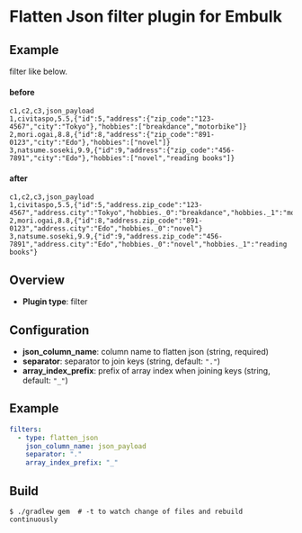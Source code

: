 # Flatten Json filter plugin for Embulk

## Example

filter like below.

#### before

```
c1,c2,c3,json_payload
1,civitaspo,5.5,{"id":5,"address":{"zip_code":"123-4567","city":"Tokyo"},"hobbies":["breakdance","motorbike"]}
2,mori.ogai,8.8,{"id":8,"address":{"zip_code":"891-0123","city":"Edo"},"hobbies":["novel"]}
3,natsume.soseki,9.9,{"id":9,"address":{"zip_code":"456-7891","city":"Edo"},"hobbies":["novel","reading books"]}
```

#### after

```
c1,c2,c3,json_payload
1,civitaspo,5.5,{"id":5,"address.zip_code":"123-4567","address.city":"Tokyo","hobbies._0":"breakdance","hobbies._1":"motorbike"}
2,mori.ogai,8.8,{"id":8,"address.zip_code":"891-0123","address.city":"Edo","hobbies._0":"novel"}
3,natsume.soseki,9.9,{"id":9,"address.zip_code":"456-7891","address.city":"Edo","hobbies._0":"novel","hobbies._1":"reading books"}
```

## Overview

* **Plugin type**: filter

## Configuration

- **json_column_name**: column name to flatten json (string, required)
- **separator**: separator to join keys (string, default: `"."`)
- **array_index_prefix**: prefix of array index when joining keys (string, default: `"_"`)

## Example

```yaml
filters:
  - type: flatten_json
    json_column_name: json_payload
    separator: "."
    array_index_prefix: "_"
```


## Build

```
$ ./gradlew gem  # -t to watch change of files and rebuild continuously
```
